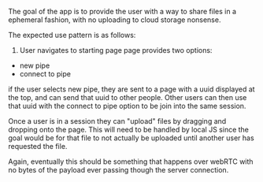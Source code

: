The goal of the app is to provide the user with a way to share files 
in a ephemeral fashion, with no uploading to cloud storage nonsense. 

The expected use pattern is as follows:

1) User navigates to starting page
page provides two options:
* new pipe
* connect to pipe

if the user selects new pipe, they are sent to a page with a uuid displayed at the top, and
can send that uuid to other people. 
Other users can then use that uuid with the connect to pipe option 
to be join into the same session. 

Once a user is in a session they can "upload" files by dragging and dropping 
onto the page. This will need to be handled by local JS since the goal would be
for that file to not actually be uploaded until another user has requested the file.

Again, eventually this should be something that happens over webRTC with no bytes of the 
payload ever passing though the server connection. 
